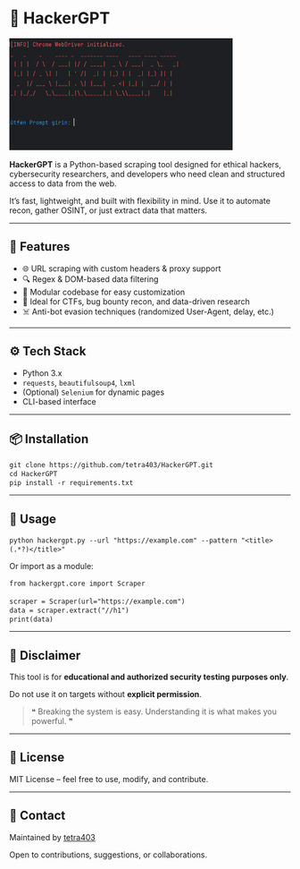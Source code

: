 <h1>🧠 HackerGPT</h1>

<img src="assest\Project Photo.png" width="400" height="200">

<p><strong>HackerGPT</strong> is a Python-based scraping tool designed for ethical hackers, cybersecurity researchers, and developers who need clean and structured access to data from the web.</p>

<p>It’s fast, lightweight, and built with flexibility in mind. Use it to automate recon, gather OSINT, or just extract data that matters.</p>

<hr>

<h2>🚀 Features</h2>
<ul>
  <li>🌐 URL scraping with custom headers & proxy support</li>
  <li>🔍 Regex & DOM-based data filtering</li>
  <li>🧰 Modular codebase for easy customization</li>
  <li>🧪 Ideal for CTFs, bug bounty recon, and data-driven research</li>
  <li>☠️ Anti-bot evasion techniques (randomized User-Agent, delay, etc.)</li>
</ul>

<hr>

<h2>⚙️ Tech Stack</h2>
<ul>
  <li>Python 3.x</li>
  <li><code>requests</code>, <code>beautifulsoup4</code>, <code>lxml</code></li>
  <li>(Optional) <code>Selenium</code> for dynamic pages</li>
  <li>CLI-based interface</li>
</ul>

<hr>

<h2>📦 Installation</h2>
<pre><code>git clone https://github.com/tetra403/HackerGPT.git
cd HackerGPT
pip install -r requirements.txt
</code></pre>

<hr>

<h2>🧪 Usage</h2>
<pre><code>python hackergpt.py --url "https://example.com" --pattern "&lt;title&gt;(.*?)&lt;/title&gt;"
</code></pre>

<p>Or import as a module:</p>

<pre><code>from hackergpt.core import Scraper

scraper = Scraper(url="https://example.com")
data = scraper.extract("//h1")
print(data)
</code></pre>

<hr>

<h2>🔐 Disclaimer</h2>
<p>This tool is for <strong>educational and authorized security testing purposes only</strong>.</p>
<p>Do not use it on targets without <strong>explicit permission</strong>.</p>

<blockquote>
  ❝ Breaking the system is easy. Understanding it is what makes you powerful. ❞
</blockquote>

<hr>

<h2>📎 License</h2>
<p>MIT License – feel free to use, modify, and contribute.</p>

<hr>

<h2>💬 Contact</h2>
<p>Maintained by <a href="https://github.com/tetra403" target="_blank">tetra403</a></p>
<p>Open to contributions, suggestions, or collaborations.</p>
